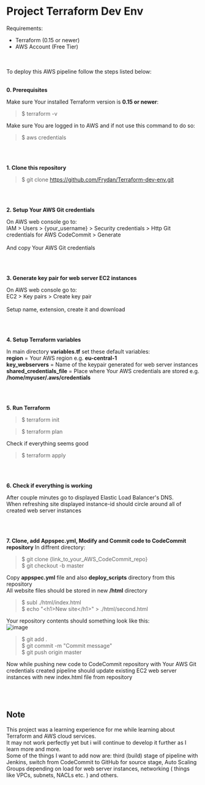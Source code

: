 # Project Terraform Dev Env

Requirements:
 - Terraform (0.15 or newer)
 - AWS Account (Free Tier)

<br />
<br />
To deploy this AWS pipeline follow the steps listed below:
<br />
<br />

**0. Prerequisites**

Make sure Your installed Terraform version is **0.15 or newer**:
>$ terraform -v

Make sure You are logged in to AWS and if not use this command to do so:
>$ aws credentials

<br />
<br />

**1. Clone this repository**
>$ git clone https://github.com/Frydan/Terraform-dev-env.git

<br />
<br />

**2. Setup Your AWS Git credentials**

On AWS web console go to: <br />
IAM > Users > {your_username} > Security credentials > Http Git credentials for AWS CodeCommit > Generate <br /> <br />
And copy Your AWS Git credentials

<br />
<br />

**3. Generate key pair for web server EC2 instances**

On AWS web console go to: <br />
EC2 > Key pairs > Create key pair <br /> <br />
Setup name, extension, create it and download

<br />
<br />

**4. Setup Terraform variables**

In main directory **variables.tf** set these default variables: <br />
**region** = Your AWS region e.g. **eu-central-1** <br />
**key_webservers** = Name of the keypair generated for web server instances <br />
**shared_credentials_file** = Place where Your AWS credentials are stored e.g. **/home/myuser/.aws/credentials** <br />

<br />
<br />

**5. Run Terraform**
>$ terraform init

>$ terraform plan

Check if everything seems good

>$ terraform apply

<br />
<br />

**6. Check if everything is working**

After couple minutes go to displayed Elastic Load Balancer's DNS. <br />
When refreshing site displayed instance-id should circle around all of created web server instances

<br />
<br />

**7. Clone, add Appspec.yml, Modify and Commit code to CodeCommit repository**
In diffrent directory: <br />
>$ git clone {link_to_your_AWS_CodeCommit_repo} <br />
>$ git checkout -b master <br />

Copy **appspec.yml** file and also **deploy_scripts** directory from this repository <br />
All website files should be stored in new **/html** directory <br />

>$ subl ./html/index.html <br />
>$ echo "\<h1>New site\</h1>" > ./html/second.html <br />

Your repository contents should something look like this: <br />
![image](https://user-images.githubusercontent.com/74418919/119979085-bf587600-bfba-11eb-8433-28950d65fd60.png)

>$ git add . <br />
>$ git commit -m "Commit message" <br />
>$ git push origin master <br />

Now while pushing new code to CodeCommit repository with Your AWS Git credentials created pipeline should update existing EC2 web server instances with new index.html file from repository

<br />
<br />

## Note

This project was a learning experience for me while learning about Terraform and AWS cloud services. <br />
It may not work perfectly yet but i will continue to develop it further as I learn more and more. <br />
Some of the things I want to add now are: third (build) stage of pipeline with Jenkins, switch from CodeCommit to GitHub for source stage, Auto Scaling Groups depending on load for web server instances, networking ( things like VPCs, subnets, NACLs etc. ) and others.

